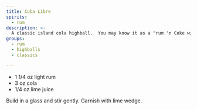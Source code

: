 ```yaml
---
title: Cuba Libre
spirits:
  - rum
description: >-
  A classic island cola highball.  You may know it as a "rum 'n Coke with lime juice."
groups:
  - rum
  - highballs
  - classics

---
```


- 1 1/4 oz light rum
- 3 oz cola
- 1/4 oz lime juice

Build in a glass and stir gently.  Garnish with lime wedge.